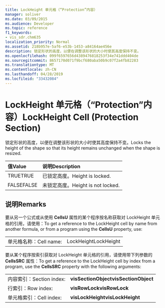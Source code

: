 ```yaml
---
title: LockHeight 单元格（“Protection”内容）
manager: soliver
ms.date: 03/09/2015
ms.audience: Developer
ms.topic: reference
f1_keywords:
- vis_sdr.chm635
localization_priority: Normal
ms.assetid: 218b957e-5af6-e53b-1453-a84164ae456e
description: 锁定形状的高度，以便在调整该形状的大小时使其高度保持不变。
ms.openlocfilehash: 099f6597656d4389476818253f34e741ddd404de
ms.sourcegitcommit: 8657170d071f9bcf680aba50b9c07f2a4fb82283
ms.translationtype: MT
ms.contentlocale: zh-CN
ms.lasthandoff: 04/28/2019
ms.locfileid: "33432084"
---
```

# <a name="lockheight-cell-protection-section"></a><span data-ttu-id="0ee0e-103">LockHeight 单元格（“Protection”内容）</span><span class="sxs-lookup"><span data-stu-id="0ee0e-103">LockHeight Cell (Protection Section)</span></span>

<span data-ttu-id="0ee0e-104">锁定形状的高度，以便在调整该形状的大小时使其高度保持不变。</span><span class="sxs-lookup"><span data-stu-id="0ee0e-104">Locks the height of the shape so that its height remains unchanged when the shape is resized.</span></span>
  
|<span data-ttu-id="0ee0e-105">**值**</span><span class="sxs-lookup"><span data-stu-id="0ee0e-105">**Value**</span></span>|<span data-ttu-id="0ee0e-106">**说明**</span><span class="sxs-lookup"><span data-stu-id="0ee0e-106">**Description**</span></span>|
|:-----|:-----|
| <span data-ttu-id="0ee0e-107">TRUE</span><span class="sxs-lookup"><span data-stu-id="0ee0e-107">TRUE</span></span>  <br/> | <span data-ttu-id="0ee0e-108">已锁定高度。</span><span class="sxs-lookup"><span data-stu-id="0ee0e-108">Height is locked.</span></span>  <br/> |
| <span data-ttu-id="0ee0e-109">FALSE</span><span class="sxs-lookup"><span data-stu-id="0ee0e-109">FALSE</span></span>  <br/> | <span data-ttu-id="0ee0e-110">未锁定高度。</span><span class="sxs-lookup"><span data-stu-id="0ee0e-110">Height is not locked.</span></span>  <br/> |
   
## <a name="remarks"></a><span data-ttu-id="0ee0e-111">说明</span><span class="sxs-lookup"><span data-stu-id="0ee0e-111">Remarks</span></span>

<span data-ttu-id="0ee0e-112">要从另一个公式或从使用 **CellsU** 属性的某个程序按名称获取对 LockHeight 单元格的引用，请使用：</span><span class="sxs-lookup"><span data-stu-id="0ee0e-112">To get a reference to the LockHeight cell by name from another formula, or from a program using the **CellsU** property, use:</span></span> 
  
|||
|:-----|:-----|
| <span data-ttu-id="0ee0e-113">单元格名称：</span><span class="sxs-lookup"><span data-stu-id="0ee0e-113">Cell name:</span></span>  <br/> | <span data-ttu-id="0ee0e-114">LockHeight</span><span class="sxs-lookup"><span data-stu-id="0ee0e-114">LockHeight</span></span>  <br/> |
   
<span data-ttu-id="0ee0e-115">要从某个程序按索引获取对 LockHeight 单元格的引用，请使用带下列参数的 **CellsSRC** 属性：</span><span class="sxs-lookup"><span data-stu-id="0ee0e-115">To get a reference to the LockHeight cell by index from a program, use the **CellsSRC** property with the following arguments:</span></span> 
  
|||
|:-----|:-----|
| <span data-ttu-id="0ee0e-116">内容索引：</span><span class="sxs-lookup"><span data-stu-id="0ee0e-116">Section index:</span></span>  <br/> |<span data-ttu-id="0ee0e-117">**visSectionObject**</span><span class="sxs-lookup"><span data-stu-id="0ee0e-117">**visSectionObject**</span></span> <br/> |
| <span data-ttu-id="0ee0e-118">行索引：</span><span class="sxs-lookup"><span data-stu-id="0ee0e-118">Row index:</span></span>  <br/> |<span data-ttu-id="0ee0e-119">**visRowLock**</span><span class="sxs-lookup"><span data-stu-id="0ee0e-119">**visRowLock**</span></span> <br/> |
| <span data-ttu-id="0ee0e-120">单元格索引：</span><span class="sxs-lookup"><span data-stu-id="0ee0e-120">Cell index:</span></span>  <br/> |<span data-ttu-id="0ee0e-121">**visLockHeight**</span><span class="sxs-lookup"><span data-stu-id="0ee0e-121">**visLockHeight**</span></span> <br/> |
   


